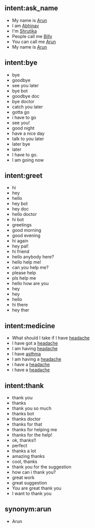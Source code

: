 ## intent:ask_name
- My name is [Arun](name)
- I am [Abhinav](name)
- I'm [Shrutika](name)
- People call me [Billy](name)
- You can call me [Arun](name)
- My name is [Arun](name:arun)

## intent:bye
- bye
- goodbye
- see you later
- bye bot
- goodbye doc
- bye doctor
- catch you later
- gotta go
- i have to go
- see you!
- good night
- have a nice day
- talk to you later
- later bye
- later
- I have to go.
- I am going now

## intent:greet
- hi
- hey
- hello
- hey bot
- hey doc
- hello doctor
- hi bot
- greetings
- good morning
- good evening
- hi again
- hey pal!
- hi friend
- hello anybody here?
- hello help me!
- can you help me?
- please help
- pls help me
- hello how are you
- hey
- hey
- hello
- hi there
- hey ther

## intent:medicine
- What should I take if I have [headache](symptom)
- I have got a [headache](symptom)
- I am having [headache](symptom)
- I have [asthma](symptom)
- I am having a [headache](symptom)
- i have a [headache](symptom)
- i have a [headache](symptom)

## intent:thank
- thank you
- thanks
- thank you so much
- thanks bot
- thanks doctor
- thanks for that
- thanks for helping me
- thanks for the help!
- ok, thanks!!
- perfect
- thanks a lot
- amazing thanks
- cool, thanks
- thank you for the suggestion
- how can i thank you?
- great work
- great suggestion
- You are great thank you
- I want to thank you

## synonym:arun
- Arun
